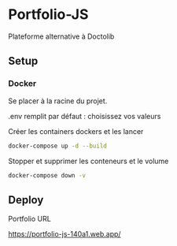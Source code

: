 # Portfolio-JS

Plateforme alternative à Doctolib

## Setup

### Docker

Se placer à la racine du projet.

.env remplit par défaut : choisissez vos valeurs

Créer les containers dockers et les lancer

```bash
docker-compose up -d --build
```

Stopper et supprimer les conteneurs et le volume

```bash
docker-compose down -v
```

## Deploy

Portfolio URL

https://portfolio-js-140a1.web.app/
